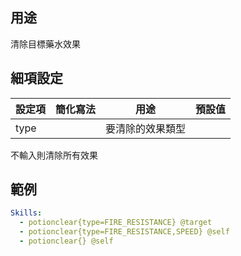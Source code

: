 用途
-----
清除目標藥水效果

細項設定
-----
| 設定項 | 簡化寫法 | 用途 | 預設值 |
|--------------|----------------|--------|---------|
| type  | | 要清除的效果類型  | |

不輸入則清除所有效果

範例
-----
```yaml
Skills:
  - potionclear{type=FIRE_RESISTANCE} @target
  - potionclear{type=FIRE_RESISTANCE,SPEED} @self
  - potionclear{} @self
```